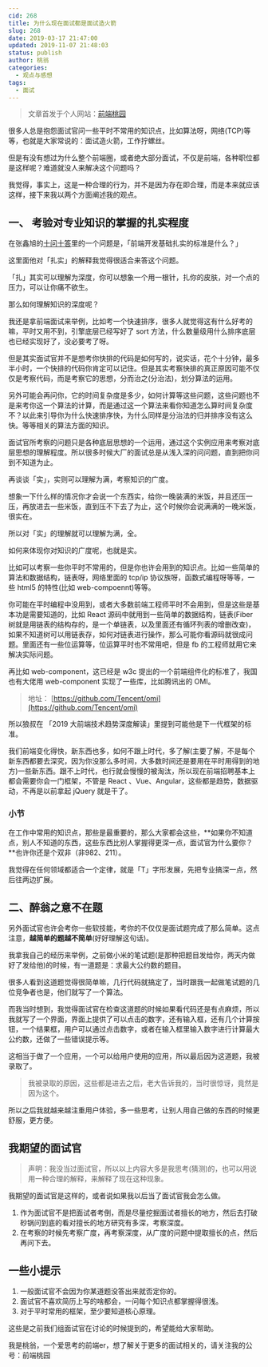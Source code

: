 ```yaml
---
cid: 268
title: 为什么现在面试都是面试造火箭
slug: 268
date: 2019-03-17 21:47:00
updated: 2019-11-07 21:48:03
status: publish
author: 桃翁
categories: 
  - 观点与感想
tags: 
  - 面试
---
```



> 文章首发于个人网站：[前端桃园](http://www.taoweng.site/index.php/)

很多人总是抱怨面试官问一些平时不常用的知识点，比如算法呀，网络(TCP)等等，也就是大家常说的：面试造火箭，工作拧螺丝。

但是有没有想过为什么整个前端圈，或者绝大部分面试，不仅是前端，各种职位都是这样呢？难道就没人来解决这个问题吗？

我觉得，事实上，这是一种合理的行为，并不是因为存在即合理，而是本来就应该这样，接下来我以两个方面阐述我的观点。

## 一、 考验对专业知识的掌握的扎实程度
在张鑫旭的[十问十答]([https://www.zhangxinxu.com/wordpress/2017/06/ten-question-about-frontend-zhihu/](https://www.zhangxinxu.com/wordpress/2017/06/ten-question-about-frontend-zhihu/)
)里的一个问题是，「前端开发基础扎实的标准是什么？」

这里面他对「扎实」的解释我觉得很适合来答这个问题。

「扎」其实可以理解为深度，你可以想象一个用一根针，扎你的皮肤，对一个点的压力，可以让你痛不欲生。

那么如何理解知识的深度呢？

我还是拿前端面试来举例，比如考一个快速排序，很多人就觉得这有什么好考的嘛，平时又用不到，引擎底层已经写好了 sort 方法，什么数量级用什么排序底层也已经实现好了，没必要考了呀。

但是其实面试官并不是想考你快排的代码是如何写的，说实话，花个十分钟，最多半小时，一个快排的代码你肯定可以记住。但是其实考察快排的真正原因可能不仅仅是考察代码，而是考察它的思想，分而治之(分治法)，划分算法的运用。

另外可能会再问你，它的时间复杂度是多少，如何计算等这些问题，这些问题也不是来考你这一个算法的计算，而是通过这一个算法来看你知道怎么算时间复杂度不？以此来引导你为什么快速排序快，为什么同样是分治法的归并排序没有这么快。等等相关的算法方面的知识。

面试官所考察的问题只是各种底层思想的一个运用，通过这个实例应用来考察对底层思想的理解程度。所以很多时候大厂的面试总是从浅入深的问问题，直到把你问到不知道为止。

再谈谈「实」，实则可以理解为满，考察知识的广度。

想象一下什么样的情况你才会说一个东西实，给你一晚装满的米饭，并且还压一压，再放进去一些米饭，直到压不下去了为止，这个时候你会说满满的一晚米饭，很实在。

所以对「实」的理解就可以理解为满，全。

如何来体现你对知识的广度呢，也就是实。

比如可以考察一些你平时不常用的，但是你也许会用到的知识点。比如一些简单的算法和数据结构，链表呀，网络里面的 tcp/ip 协议族呀，函数式编程呀等等，一些 html5 的特性(比如 web-compoennt)等等。

你可能在平时编程中没用到，或者大多数前端工程师平时不会用到，但是这些是基本功是需要知道的，比如 React 源码中就用到一些简单的数据结构，链表(Fiber 树就是用链表的结构存的，是一个单链表，以及里面还有循环列表的增删改查)，如果不知道树可以用链表存，如何对链表进行操作，那么可能你看源码就很成问题。里面还有一些位运算等，位运算平时也不常用吧，但是 fb 的工程师就用它来解决实际问题。

再比如 web-component，这已经是 w3c 提出的一个前端组件化的标准了，我国也有大佬用 web-component 实现了一些库，比如腾讯出的 OMI。
> 地址： [https://github.com/Tencent/omi](https://github.com/Tencent/omi)

所以狼叔在 「2019 大前端技术趋势深度解读」里提到可能他是下一代框架的标准。

我们前端变化得快，新东西也多，如何不跟上时代，多了解(主要了解，不是每个新东西都要去深究，因为你没那么多时间，大多数时间还是要用在平时用得到的地方)一些新东西。跟不上时代，也行就会慢慢的被淘汰，所以现在前端招聘基本上都会需要你会一门框架，不管是 React 、Vue、Angular，这些都是趋势，数据驱动，不再是以前拿起 jQuery 就是干了。

### 小节

在工作中常用的知识点，那些是最重要的，那么大家都会这些，**如果你不知道点，别人不知道的东西，这些东西比别人掌握得更深一点，面试官为什么要你？**也许你还是个双非（非982、211）。

我觉得在任何领域都适合一个定律，就是「T」字形发展，先把专业搞深一点，然后往两边扩展。

## 二、醉翁之意不在题

另外面试官也许会考你一些软技能，考你的不仅仅是面试题完成了那么简单。这点注意，**越简单的题越不简单**(好好理解这句话)。

我拿我自己的经历来举例，之前做小米的笔试题(是那种把题目发给你，两天内做好了发给他)的时候，有一道题是：求最大公约数的题目。

很多人看到这道题觉得很简单嘛，几行代码就搞定了，当时跟我一起做笔试题的几位竞争者也是，他们就写了一个算法。

而我当时想到，我觉得面试官在检查这道题的时候如果看代码还是有点麻烦，所以我就写了一个界面，界面上提供了可以点击的数字，还有输入框，还有几个计算按钮，一个结果框，用户可以通过点击数字，或者在输入框里输入数字进行计算最大公约数，还做了一些错误提示等。

这相当于做了一个应用，一个可以给用户使用的应用，所以最后因为这道题，我被录取了。

> 我被录取的原因，这些都是进去之后，老大告诉我的，当时很惊讶，竟然是因为这个。

所以之后我就越来越注重用户体验，多一些思考，让别人用自己做的东西的时候更舒服，更方便。

## 我期望的面试官

> 声明：我没当过面试官，所以以上内容大多是我思考(猜测)的，也可以用说用一种合理的解释，来解释了现在这种现象。

我期望的面试官是这样的，或者说如果我以后当了面试官我会怎么做。

1. 作为面试官不是把面试者考倒，而是尽量挖掘面试者擅长的地方，然后去打破砂锅问到底的看对擅长的地方研究有多深，考察深度。
2. 在考察的时候先考察广度，再考察深度，从广度的问题中提取擅长的点，然后再问下去。

## 一些小提示
1. 一般面试官不会因为你某道题没答出来就否定你的。
2. 面试官不喜欢简历上写的啥都会，一问每个知识点都掌握得很浅。
3. 对于平时常用的框架，至少要知道核心原理。

这些是之前我们组面试官在讨论的时候提到的，希望能给大家帮助。

我是桃翁，一个爱思考的前端er，想了解关于更多的面试相关的，请关注我的公号：前端桃园